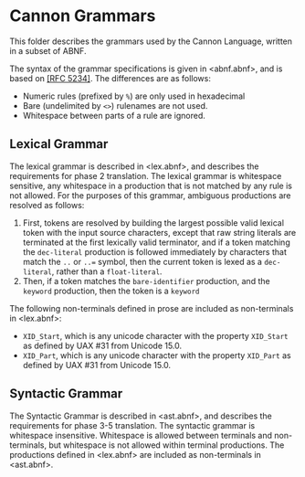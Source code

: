 # Cannon Grammars

This folder describes the grammars used by the Cannon Language, written in a subset of ABNF. 

The syntax of the grammar specifications is given in <abnf.abnf>, and is based on [[RFC 5234]](https://datatracker.ietf.org/doc/html/rfc5234).
The differences are as follows:
* Numeric rules (prefixed by `%`) are only used in hexadecimal
* Bare (undelimited by `<>`) rulenames are not used.
* Whitespace between parts of a rule are ignored.

## Lexical Grammar

The lexical grammar is described in <lex.abnf>, and describes the requirements for phase 2 translation. The lexical grammar is whitespace sensitive, any whitespace in a production that is not matched by any rule is not allowed.
 For the purposes of this grammar, ambiguous productions are resolved as follows:
1. First, tokens are resolved by building the largest possible valid lexical token with the input source characters,
 except that raw string literals are terminated at the first lexically valid terminator, and if a token matching the `dec-literal` production is followed immediately by characters that match the `..` or `..=` symbol, then the current token is lexed as a `dec-literal`, rather than a `float-literal`. 
2. Then, if a token matches the `bare-identifier` production, and the `keyword` production, then the token is a `keyword`

The following non-terminals defined in prose are included as non-terminals in <lex.abnf>:
* `XID_Start`, which is any unicode character with the property `XID_Start` as defined by UAX #31 from Unicode 15.0.
* `XID_Part`, which is any unicode character with the property `XID_Part` as defined by UAX #31 from Unicode 15.0.

## Syntactic Grammar

The Syntactic Grammar is described in <ast.abnf>, and describes the requirements for phase 3-5 translation. The syntactic grammar is whitespace insensitive. Whitespace is allowed between terminals and non-terminals, but whitespace is not allowed within terminal productions. The productions defined in <lex.abnf> are included as non-terminals in <ast.abnf>.